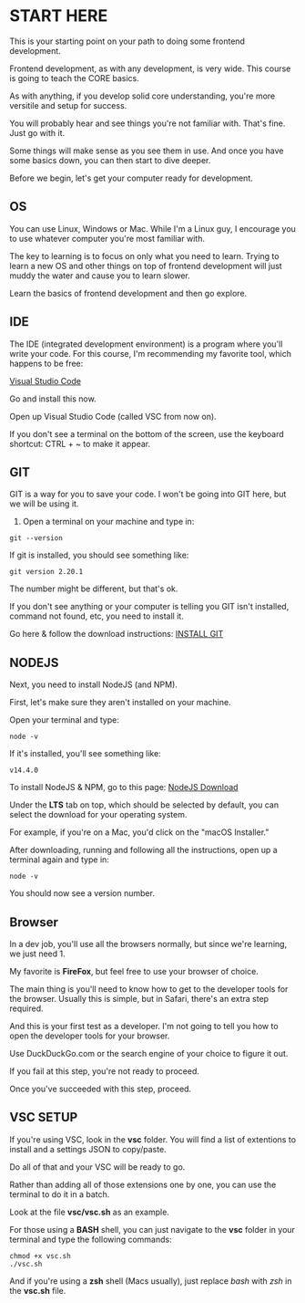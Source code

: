 # START HERE

This is your starting point on your path to doing some frontend development.

Frontend development, as with any development, is very wide. This course is going to teach the CORE basics.

As with anything, if you develop solid core understanding, you're more versitile and setup for success.

You will probably hear and see things you're not familiar with. That's fine. Just go with it.

Some things will make sense as you see them in use. And once you have some basics down, you can then start to dive deeper.

Before we begin, let's get your computer ready for development.

## OS

You can use Linux, Windows or Mac. While I'm a Linux guy, I encourage you to use whatever computer you're most familiar with.

The key to learning is to focus on only what you need to learn. Trying to learn a new OS and other things on top of frontend development will just muddy the water and cause you to learn slower.

Learn the basics of frontend development and then go explore.

## IDE

The IDE (integrated development environment) is a program where you'll write your code. For this course, I'm recommending my favorite tool, which happens to be free:

[Visual Studio Code](https://code.visualstudio.com/)

Go and install this now.

Open up Visual Studio Code (called VSC from now on).

If you don't see a terminal on the bottom of the screen, use the keyboard shortcut: CTRL + ~ to make it appear.


## GIT

GIT is a way for you to save your code. I won't be going into GIT here, but we will be using it.

1. Open a terminal on your machine and type in:

```
git --version
```

If git is installed, you should see something like:

```
git version 2.20.1
```

The number might be different, but that's ok.

If you don't see anything or your computer is telling you GIT isn't installed, command not found, etc, you need to install it.

Go here & follow the download instructions: [INSTALL GIT](https://git-scm.com/downloads)

## NODEJS

Next, you need to install NodeJS (and NPM).

First, let's make sure they aren't installed on your machine.

Open your terminal and type:

```
node -v
```

If it's installed, you'll see something like:

```
v14.4.0
```

To install NodeJS & NPM, go to this page: [NodeJS Download](https://nodejs.org/en/download/)

Under the **LTS** tab on top, which should be selected by default, you can select the download for your operating system.

For example, if you're on a Mac, you'd click on the "macOS Installer."

After downloading, running and following all the instructions, open up a terminal again and type in:

```
node -v
```

You should now see a version number.

## Browser

In a dev job, you'll use all the browsers normally, but since we're learning, we just need 1.

My favorite is **FireFox**, but feel free to use your browser of choice.

The main thing is you'll need to know how to get to the developer tools for the browser. Usually this is simple, but in Safari, there's an extra step required.

And this is your first test as a developer. I'm not going to tell you how to open the developer tools for your browser.

Use DuckDuckGo.com or the search engine of your choice to figure it out.

If you fail at this step, you're not ready to proceed.

Once you've succeeded with this step, proceed.

## VSC SETUP

If you're using VSC, look in the **vsc** folder. You will find a list of extentions to install and a settings JSON to copy/paste.

Do all of that and your VSC will be ready to go.

Rather than adding all of those extensions one by one, you can use the terminal to do it in a batch.

Look at the file **vsc/vsc.sh** as an example.

For those using a **BASH** shell, you can just navigate to the **vsc** folder in your terminal and type the following commands:

```
chmod +x vsc.sh
./vsc.sh
```

And if you're using a **zsh** shell (Macs usually), just replace *bash* with *zsh* in the **vsc.sh** file.